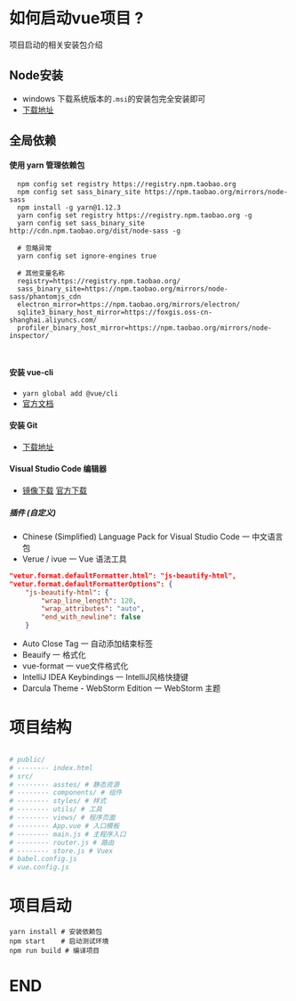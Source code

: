 # 如何启动vue项目 ?
项目启动的相关安装包介绍

## Node安装
* windows 下载系统版本的`.msi`的安装包完全安装即可
* [下载地址](https://nodejs.org/dist/v8.12.0/)

## 全局依赖
#### 使用 yarn 管理依赖包
```
  npm config set registry https://registry.npm.taobao.org  
  npm config set sass_binary_site https://npm.taobao.org/mirrors/node-sass
  npm install -g yarn@1.12.3
  yarn config set registry https://registry.npm.taobao.org -g
  yarn config set sass_binary_site http://cdn.npm.taobao.org/dist/node-sass -g
  
  # 忽略异常
  yarn config set ignore-engines true
  
  # 其他变量名称
  registry=https://registry.npm.taobao.org/
  sass_binary_site=https://npm.taobao.org/mirrors/node-sass/phantomjs_cdn
  electron_mirror=https://npm.taobao.org/mirrors/electron/
  sqlite3_binary_host_mirror=https://foxgis.oss-cn-shanghai.aliyuncs.com/
  profiler_binary_host_mirror=https://npm.taobao.org/mirrors/node-inspector/
  
  
```

#### 安装 vue-cli
*   `yarn global add @vue/cli`
*  [官方文档](https://cli.vuejs.org/zh/guide/installation.html)

#### 安装 Git
* [下载地址](https://pc.qq.com/detail/13/detail_22693.html)

####  Visual Studio Code 编辑器
* [镜像下载](https://pc.qq.com/detail/16/detail_22856.html) [官方下载](https://code.visualstudio.com/)
##### 插件 (自定义)
* Chinese (Simplified) Language Pack for Visual Studio Code 一 中文语言包
* Verue / ivue 一 Vue 语法工具
```json
"vetur.format.defaultFormatter.html": "js-beautify-html",
"vetur.format.defaultFormatterOptions": {
    "js-beautify-html": {
        "wrap_line_length": 120,
        "wrap_attributes": "auto",
        "end_with_newline": false
    }
```
* Auto Close Tag 一 自动添加结束标签
* Beauify 一 格式化
* vue-format 一 vue文件格式化
* IntelliJ IDEA Keybindings 一 IntelliJ风格快捷键
* Darcula Theme - WebStorm Edition 一 WebStorm 主题


# 项目结构
 ```bash

# public/
# -------- index.html
# src/
# -------- asstes/ # 静态资源
# -------- components/ # 组件
# -------- styles/ # 样式
# -------- utils/ # 工具
# -------- views/ # 程序页面
# -------- App.vue # 入口模板
# -------- main.js # 主程序入口
# -------- router.js # 路由
# -------- store.js # Vuex
# babel.config.js
# vue.config.js

```

# 项目启动
```
yarn install # 安装依赖包
npm start    # 启动测试环境
npm run build # 编译项目 
```

# END
